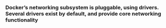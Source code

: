 ### Docker’s networking subsystem is pluggable, using drivers. Several drivers exist by default, and provide core networking functionality
